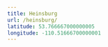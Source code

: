 ```yaml
---
title: Heinsburg
url: /heinsburg/
latitude: 53.766667000000005
longitude: -110.51666700000001
---
```

